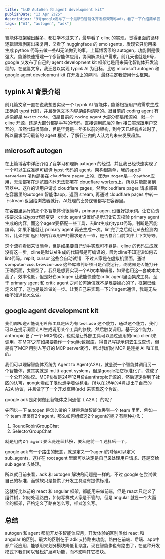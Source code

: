 ```yaml
---
title: "比较 AutoGen 和 agent development kit"
publishDate: "13 Apr 2025"
description: "9号google发布了一个最新的智能体开发框架简称adk，看了一下介绍简单尝试了一下，结合前几天看的autogen做一些对比"
tags: ["AI", "autogen", "adk"]
---
```


智能体框架越出越多，都快学不过来了，最早看了 cline 的实现，觉得里面的循环逻辑很难剥离出来复用，又看了 huggingface 的 smolagents，发现它只能用来生成 python 代码去做一些AI无法做到的事。上篇博客写的 autogen，功能倒是很强大，能够快速搭建一个多智能体应用，协同解决用户需求。前几天也就是9号，google 又发布了自己的 agent development kit 框架也是用来简化智能体开发流程的。在这篇文章，我还是以实现 typink AI 为目标，比较 microsoft autogen 和 google agent development kit 在开发上的异同，最终决定我使用什么框架。

## typink AI 背景介绍

前几篇文章一直在说我想要实现一个 typink AI 智能体，能够根据用户的需求生成正确的 typst 代码，并且确保文本内容是结构清晰的。跟目前的 coding agent 有点像都是 text to code，但是目前的 coding agent 大部分都是闭源的，就一个 cline 开源，还是大部分都是手写的代码，直接调用底层的 llm 接口实现跟用户交互的，虽然代码很简单，但是毕竟是一年多以前的架构，到今天已经有点过时了，所以需求学习最新的 agent 框架，了解行业内的人认为的未来发展趋势。

## microsoft autogen

在上篇博客中详细介绍了我学习和理解 autogen 的经过，并且我已经快速实现了一个可以生成准确可编译 typst 代码的 agent。架构很简单，我的app是 serverless 架构部署在 cloudflare pages 上的，因为autogen是一个python应用，无法部署在浏览器内也无法部署在 cloudflare workers上，所以只能部署到容器中。这样的话用户请求 cloudflare pages，然后cloudflare pages 请求部署在容器里的autogen 智能体app，返回 stream, 再通过 cloudflare pages 中转一下stream 返回给浏览器就行，AI处理的业务逻辑都写在容器里。

在容器里运行的那个多智能体也很简单，primary agent 设置好提示词，让它负责按要求生成typst代码变更，critic agent 设置好提示词让它去校验 primary agent 生成的内容，而这个agent要搭配一些工具，去lint生成的typst代码，判断是否能编译，如果不能就让 primary agent 再去生成一次。lint完了之后就让AI去检测内容，比如判断返回的内容跟用户的需求是否一致，是否符合当前文件上下文等等。

这个流程看起来很简单，但是如果要自己动手实现可不容易，cline 的代码生成就没有这一步，cline是默认AI生成的代码都是可编译的，因为cline不知道该如何去lint代码。replit, cursor 这些会自动试错，不过人家是在虚拟机里面，通过computer-use, browser-use 这些库来判断项目是否能运行，浏览器是否能打开正确页面，太重型了。我只是想要实现一个AI文本编辑器，如果也用这一套成本太高了，效率也低，但是好在autogen 让我能快速在critic agent里面集成工具，至于 primary agent 和 critic agent 之间如何通信就不是我要操心的了，框架已经定义好了，这也是最难做的一步。让我自己来实现一下2个agent通信，我毫无头绪不知道该怎么做。

## google agent development kit

我们都知道AI能调用外部工具是因为有 tool_use 这个能力，通过这个能力，我们可以在提示词里让AI生成调用某个工具的参数，然后触发调用。基于这个能力，anthropic 出了一个 MCP协议，也就是让外部工具可以通过通用的mcp client来调用，在MCP之前如果要操作一个sqlite数据库，得自己写提示词去生成查询，但是有了MCP 用别人写好的 MCP server就行，所以我们说 MCP 是连接 AI 和工具的。

我们可以理解智能体系统为 Agent to Agent(A2A)，就是说一个智能体调用另一个智能体，这其实就是 multi-agent system，但是google把它标准化了，做成了一个公开的协议。MCP协议是24年12月份由anthropic开源的，然后迅速得到了社区的认可，google看红了眼也想学着做标准，所以在25年的4月提出了自己的 A2A 协议，并且做了了一个开发框架(adk) 来实现这个协议。

google adk 是如何做到智能体之间通信（ A2A ）的呢？

先回忆一下 autogen 是怎么做的？就是将单智能体丢到一个 team 里面，例如一个 team 里面有2个agent，那么如何组织这2个agent的呢？有两种办法：

1. RoundRobinGroupChat
2. SelectorGroupChat

就是组内2个 agent 要么是连续轮换，要么是前一个选择后一个。

google adk 有一个路由的概念，就是定义一个agent的时候可以定义sub_agents，这样在 root agent 里面可以决定是自己来处理用户请求，还是交给 sub agent 去处理。

所以就目前来看，adk 和 autogen 解决的问题是一样的，不过 google 在尝试做自己的标准，而微软只是提供了开发工具没有提供标准。

这就好比以前的 react 和 angular 框架，都能用来做前端，但是 react 只定义了组件树，如何处理路由，如何写样式人家是不管的，但是 angular 就是一个大而全的框架，严格定义了路由怎么写，样式怎么写。

## 总结

autogen 和 agent 都能开发多智能体应用，开发体验的区别类似 react 和 angular 的区别。最大的区别在于 adk 支持路由功能。路由在前端、后端、app中都广泛应用，能够用来划分模块降低复杂度，现在智能体也有路由了，在这种开发模式下我们可以轻松扩展AI功能，而不影响其它模块。
